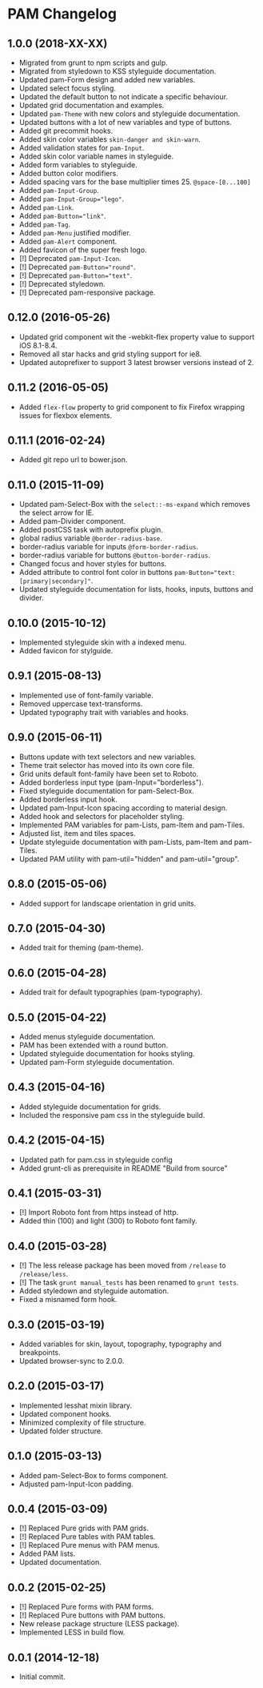 # PAM Changelog

## 1.0.0 (2018-XX-XX)

*   Migrated from grunt to npm scripts and gulp.
*   Migrated from styledown to KSS styleguide documentation.
*   Updated pam-Form design and added new variables.
*   Updated select focus styling.
*   Updated the default button to not indicate a specific behaviour.
*   Updated grid documentation and examples.
*   Updated `pam-Theme` with new colors and styleguide documentation.
*   Updated buttons with a lot of new variables and type of buttons.
*   Added git precommit hooks.
*   Added skin color variables `skin-danger and skin-warn`.
*   Added validation states for `pam-Input`.
*   Added skin color variable names in styleguide.
*   Added form variables to styleguide.
*   Added button color modifiers.
*   Added spacing vars for the base multiplier times 25. `@space-[8...100]`
*   Added `pam-Input-Group`.
*   Added `pam-Input-Group="lego"`.
*   Added `pam-Link`.
*   Added `pam-Button="link"`.
*   Added `pam-Tag`.
*   Added `pam-Menu` justified modifier.
*   Added `pam-Alert` component.
*   Added favicon of the super fresh logo.
*   [!] Deprecated `pam-Input-Icon`.
*   [!] Deprecated `pam-Button="round"`.
*   [!] Deprecated `pam-Button="text"`.
*   [!] Deprecated styledown.
*   [!] Deprecated pam-responsive package.

## 0.12.0 (2016-05-26)

*   Updated grid component wit the -webkit-flex property value to support iOS 8.1-8.4.
*   Removed all star hacks and grid styling support for ie8.
*   Updated autoprefixer to support 3 latest browser versions instead of 2.

## 0.11.2 (2016-05-05)

*   Added `flex-flow` property to grid component to fix Firefox wrapping issues for flexbox elements.

## 0.11.1 (2016-02-24)

*   Added git repo url to bower.json.

## 0.11.0 (2015-11-09)

*   Updated pam-Select-Box with the `select::-ms-expand` which removes the select arrow for IE.
*   Added pam-Divider component.
*   Added postCSS task with autoprefix plugin.
*   global radius variable `@border-radius-base`.
*   border-radius variable for inputs `@form-border-radius`.
*   border-radius variable for buttons `@button-border-radius`.
*   Changed focus and hover styles for buttons.
*   Added attribute to control font color in buttons `pam-Button="text:[primary|secondary]"`.
*   Updated styleguide documentation for lists, hooks, inputs, buttons and divider.

## 0.10.0 (2015-10-12)

*   Implemented styleguide skin with a indexed menu.
*   Added favicon for stylguide.

## 0.9.1 (2015-08-13)

*   Implemented use of font-family variable.
*   Removed uppercase text-transforms.
*   Updated typography trait with variables and hooks.

## 0.9.0 (2015-06-11)

*   Buttons update with text selectors and new variables.
*   Theme trait selector has moved into its own core file.
*   Grid units default font-family have been set to Roboto.
*   Added borderless input type (pam-Input="borderless").
*   Fixed styleguide documentation for pam-Select-Box.
*   Added borderless input hook.
*   Updated pam-Input-Icon spacing according to material design.
*   Added hook and selectors for placeholder styling.
*   Implemented PAM variables for pam-Lists, pam-Item and pam-Tiles.
*   Adjusted list, item and tiles spaces.
*   Update styleguide documentation with pam-Lists, pam-Item and pam-Tiles.
*   Updated PAM utility with pam-util="hidden" and pam-util="group".

## 0.8.0 (2015-05-06)

*   Added support for landscape orientation in grid units.

## 0.7.0 (2015-04-30)

*   Added trait for theming (pam-theme).

## 0.6.0 (2015-04-28)

*   Added trait for default typographies (pam-typography).

## 0.5.0 (2015-04-22)

*   Added menus styleguide documentation.
*   PAM has been extended with a round button.
*   Updated styleguide documentation for hooks styling.
*   Updated pam-Form styleguide documentation.

## 0.4.3 (2015-04-16)

*   Added styleguide documentation for grids.
*   Included the responsive pam css in the styleguide build.

## 0.4.2 (2015-04-15)

*   Updated path for pam.css in styleguide config
*   Added grunt-cli as prerequisite in README "Build from source"

## 0.4.1 (2015-03-31)

*   [!] Import Roboto font from https instead of http.
*   Added thin (100) and light (300) to Roboto font family.

## 0.4.0 (2015-03-28)

*   [!] The less release package has been moved from `/release` to `/release/less`.
*   [!] The task `grunt manual_tests` has been renamed to `grunt tests`.
*   Added styledown and styleguide automation.
*   Fixed a misnamed form hook.

## 0.3.0 (2015-03-19)

*   Added variables for skin, layout, topography, typography and breakpoints.
*   Updated browser-sync to 2.0.0.

## 0.2.0 (2015-03-17)

*   Implemented lesshat mixin library.
*   Updated component hooks.
*   Minimized complexity of file structure.
*   Updated folder structure.

## 0.1.0 (2015-03-13)

*   Added pam-Select-Box to forms component.
*   Adjusted pam-Input-Icon padding.

## 0.0.4 (2015-03-09)

*   [!] Replaced Pure grids with PAM grids.
*   [!] Replaced Pure tables with PAM tables.
*   [!] Replaced Pure menus with PAM menus.
*   Added PAM lists.
*   Updated documentation.

## 0.0.2 (2015-02-25)

*   [!] Replaced Pure forms with PAM forms.
*   [!] Replaced Pure buttons with PAM buttons.
*   New release package structure (LESS package).
*   Implemented LESS in build flow.

## 0.0.1 (2014-12-18)

*   Initial commit.
